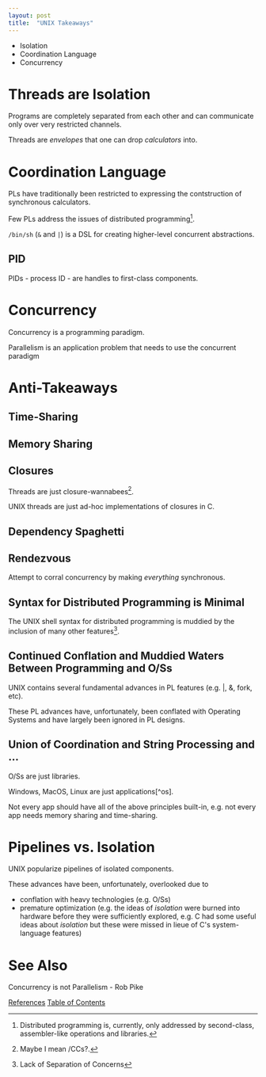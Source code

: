 ```yaml
---
layout: post
title:  "UNIX Takeaways"
---
```


- Isolation
- Coordination Language
- Concurrency

# Threads are Isolation

Programs are completely separated from each other and can communicate only over very restricted channels.

Threads are _envelopes_ that one can drop _calculators_ into.

# Coordination Language

PLs have traditionally been restricted to expressing the contstruction of synchronous calculators.

Few PLs address the issues of distributed programming[^alib].

`/bin/sh` (`&` and `|`) is a DSL for creating higher-level concurrent abstractions.

## PID

PIDs - process ID - are handles to first-class components.

[^alib]: Distributed programming is, currently, only addressed by second-class, assembler-like operations and libraries.

# Concurrency

Concurrency is a programming paradigm.

Parallelism is an application problem that needs to use the concurrent paradigm

# Anti-Takeaways
## Time-Sharing
## Memory Sharing
## Closures
Threads are just closure-wannabees[^cc].  
[^cc]:Maybe I mean /CCs?.

UNIX threads are just ad-hoc implementations of closures in C.
## Dependency Spaghetti
## Rendezvous
Attempt to corral concurrency by making _everything_ synchronous.
## Syntax for Distributed Programming is Minimal
The UNIX shell syntax for distributed programming is muddied by the inclusion of many other features[^soc].
[^soc]: Lack of Separation of Concerns
## Continued Conflation and Muddied Waters Between Programming and O/Ss
UNIX contains several fundamental advances in PL features (e.g. |, &, fork, etc).

These PL advances have, unfortunately, been conflated with Operating Systems and have largely been ignored in PL designs.
## Union of Coordination and String Processing and ...
  O/Ss are just libraries.
  
  Windows, MacOS, Linux are just applications[^os].
  
  Not every app should have all of the above principles built-in, e.g. not every app needs memory sharing and time-sharing.
# Pipelines vs. Isolation
UNIX popularize pipelines of isolated components.

These advances have been, unfortunately, overlooked due to 
- conflation with heavy technologies (e.g. O/Ss)
- premature optimization (e.g. the ideas of _isolation_ were burned into hardware before they were sufficiently explored, e.g. C had some useful ideas about _isolation_ but these were missed in lieue of C's system-language features)
# See Also
Concurrency is not Parallelism - Rob Pike

[References](https://guitarvydas.github.io/2021/01/14/References.html)
[Table of Contents](https://guitarvydas.github.io/2021/05/14/Table-Of-Contents.html)
  
<script src="https://utteranc.es/client.js" 
        repo="guitarvydas/guitarvydas.github.io" 
        issue-term="pathname" 
        theme="github-light" 
        crossorigin="anonymous" 
        async> 
</script> 
